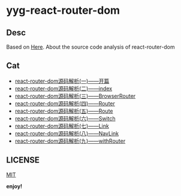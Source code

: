 # yyg-react-router-dom

## Desc

Based on [Here](https://blog.yyge.top/2019/01/24/react-router-dom%E6%BA%90%E7%A0%81%E8%A7%A3%E6%9E%90(%E4%B8%80)%20-%E5%BC%80%E7%AF%87/). About the source code analysis of react-router-dom

## Cat

- [react-router-dom源码解析(一)——开篇](https://blog.yyge.top/blog/2019/01/24/react-router-dom%E6%BA%90%E7%A0%81%E8%A7%A3%E6%9E%90(%E4%B8%80)%20-%E5%BC%80%E7%AF%87/)
- [react-router-dom源码解析(二)——index](https://blog.yyge.top/blog/2019/01/24/react-router-dom%E6%BA%90%E7%A0%81%E8%A7%A3%E6%9E%90-%E4%BA%8C-index/)
- [react-router-dom源码解析(三)——BrowserRouter](https://blog.yyge.top/blog/2019/01/26/react-router-dom%E6%BA%90%E7%A0%81%E8%A7%A3%E6%9E%90-%E4%B8%89-BrowserRouter/)
- [react-router-dom源码解析(四)——Router](https://blog.yyge.top/blog/2019/01/26/react-router-dom%E6%BA%90%E7%A0%81%E8%A7%A3%E6%9E%90-%E5%9B%9B-Router/)
- [react-router-dom源码解析(五)——Route](https://blog.yyge.top/blog/2019/01/27/react-router-dom%E6%BA%90%E7%A0%81%E8%A7%A3%E6%9E%90-%E4%BA%94-Route/)
- [react-router-dom源码解析(六)——Switch](https://blog.yyge.top/blog/2019/01/30/react-router-dom%E6%BA%90%E7%A0%81%E8%A7%A3%E6%9E%90-%E5%85%AD-Switch/)
- [react-router-dom源码解析(七)——Link](https://blog.yyge.top/blog/2019/02/05/react-router-dom%E6%BA%90%E7%A0%81%E8%A7%A3%E6%9E%90-%E4%B8%83-Link/)
- [react-router-dom源码解析(八)——NavLink](https://blog.yyge.top/blog/2019/02/07/react-router-dom%E6%BA%90%E7%A0%81%E8%A7%A3%E6%9E%90-%E5%85%AB-NavLink/)
- [react-router-dom源码解析(九)——withRouter](https://blog.yyge.top/blog/2019/02/08/react-router-dom%E6%BA%90%E7%A0%81%E8%A7%A3%E6%9E%90-%E4%B9%9D-withRouter/)

## LICENSE

[MIT](./LICENSE)

**enjoy!**
